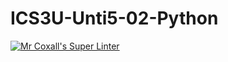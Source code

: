 # ICS3U-Unti5-02-Python
[![Mr Coxall's Super Linter](https://github.com/zaida-hammmel2108/ICS3U-Unit5-02-Python/workflows/Mr%20Coxall's%20Super%20Linter/badge.svg)](https://github.com/zaida-hammmel2108/ICS3U-Unit5-02-Python/actions/)
